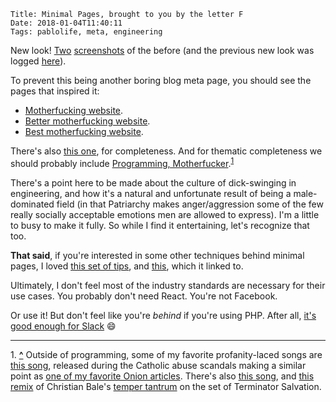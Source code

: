     Title: Minimal Pages, brought to you by the letter F
    Date: 2018-01-04T11:40:11
    Tags: pablolife, meta, engineering

New look! [Two][1] [screenshots][2] of the before (and the previous new look was
logged [here][11]).

To prevent this being another boring blog meta page, you should see the pages
that inspired it:

* [Motherfucking website][3].
* [Better motherfucking website][4].
* [Best motherfucking website][5].

There's also [this one][6], for completeness. And for thematic completeness we
should probably include [Programming, Motherfucker][7].<sup id="place1"><a href="#footnote1">1</a></sup>

There's a point here to be made about the culture of dick-swinging in
engineering, and how it's a natural and unfortunate result of being a
male-dominated field (in that Patriarchy makes anger/aggression some of the
few really socially acceptable emotions men are allowed to express).
I'm a little to busy to make it fully. So while I find it entertaining, let's
recognize that too.

**That said**, if you're interested in some other techniques behind minimal
pages, I loved [this set of tips][8], and [this][9], which it linked to.

Ultimately, I don't feel most of the industry standards are necessary for their
use cases. You probably don't need React. You're not Facebook.

Or use it! But don't feel like you're _behind_ if you're using PHP. After all,
[it's good enough for Slack][10] 😄

---

<span id="footnote1">1.</span> <a href="#place1"><strong>^</strong></a> Outside
of programming, some of my favorite profanity-laced songs are [this song][12],
released during the Catholic abuse scandals making a similar point as [one of my
favorite Onion articles][15].  There's also [this song][13], and [this
remix][14] of Christian Bale's [temper tantrum][16] on the set of Terminator
Salvation.

   [1]: /img/2018/1/old_look_homepage.png
   [2]: /img/2018/1/old_look_detail.png
   [3]: http://motherfuckingwebsite.com/
   [4]: http://bettermotherfuckingwebsite.com/
   [5]: https://bestmotherfucking.website/
   [6]: https://thebestmotherfucking.website/
   [7]: http://programming-motherfucker.com/
   [8]: http://www.heydonworks.com/article/on-writing-less-damn-code
   [9]: https://www.smashingmagazine.com/2015/12/reimagining-single-page-applications-progressive-enhancement/
   [10]: https://slack.engineering/taking-php-seriously-cf7a60065329
   [11]: https://morepablo.com/2016/06/new-look-new-page.html
   [12]: https://www.youtube.com/watch?v=fHRDfut2Vx0
   [13]: https://www.youtube.com/watch?v=bq7Vj3GMd1M
   [14]: https://www.youtube.com/watch?v=YTihsJQHt48
   [15]: https://www.theonion.com/pope-vows-to-get-church-pedophilia-down-to-acceptable-l-1819571429
   [16]: https://www.youtube.com/watch?v=iFvxmB8vi6M
